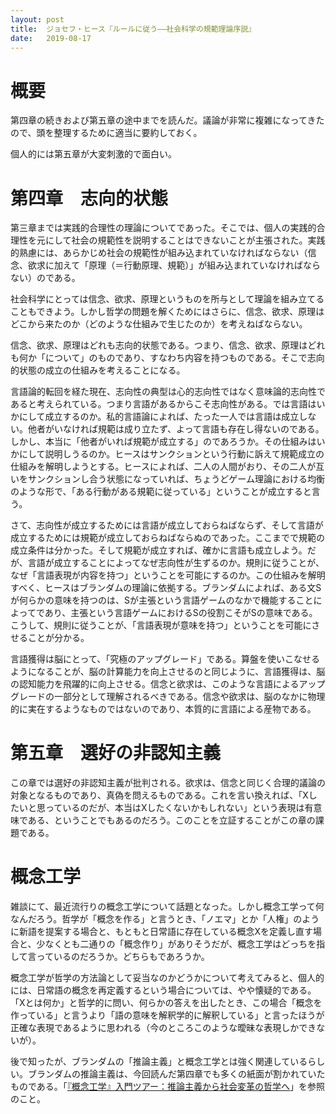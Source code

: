 ```yaml
---
layout: post
title:  ジョセフ・ヒース『ルールに従う――社会科学の規範理論序説』
date:   2019-08-17
---
```


# 概要
第四章の続きおよび第五章の途中までを読んだ。議論が非常に複雑になってきたので、頭を整理するために適当に要約しておく。

個人的には第五章が大変刺激的で面白い。

# 第四章　志向的状態
第三章までは実践的合理性の理論についてであった。そこでは、個人の実践的合理性を元にして社会の規範性を説明することはできないことが主張された。実践的熟慮には、あらかじめ社会の規範性が組み込まれていなければならない（信念、欲求に加えて「原理（＝行動原理、規範）」が組み込まれていなければならない）のである。

社会科学にとっては信念、欲求、原理というものを所与として理論を組み立てることもできよう。しかし哲学の問題を解くためにはさらに、信念、欲求、原理はどこから来たのか（どのような仕組みで生じたのか）を考えねばならない。

信念、欲求、原理はどれも志向的状態である。つまり、信念、欲求、原理はどれも何か「について」のものであり、すなわち内容を持つものである。そこで志向的状態の成立の仕組みを考えることになる。

言語論的転回を経た現在、志向性の典型は心的志向性ではなく意味論的志向性であると考えられている。つまり言語があるからこそ志向性がある。では言語はいかにして成立するのか。私的言語論によれば、たった一人では言語は成立しない。他者がいなければ規範は成り立たず、よって言語も存在し得ないのである。しかし、本当に「他者がいれば規範が成立する」のであろうか。その仕組みはいかにして説明しうるのか。ヒースはサンクションという行動に訴えて規範成立の仕組みを解明しようとする。ヒースによれば、二人の人間がおり、その二人が互いをサンクションし合う状態になっていれば、ちょうどゲーム理論における均衡のような形で、「ある行動がある規範に従っている」ということが成立すると言う。

さて、志向性が成立するためには言語が成立しておらねばならず、そして言語が成立するためには規範が成立しておらねばならぬのであった。ここまでで規範の成立条件は分かった。そして規範が成立すれば、確かに言語も成立しよう。だが、言語が成立することによってなぜ志向性が生ずるのか。規則に従うことが、なぜ「言語表現が内容を持つ」ということを可能にするのか。この仕組みを解明すべく、ヒースはブランダムの理論に依拠する。ブランダムによれば、ある文Sが何らかの意味を持つのは、Sが主張という言語ゲームのなかで機能することによってであり、主張という言語ゲームにおけるSの役割こそがSの意味である。こうして、規則に従うことが、「言語表現が意味を持つ」ということを可能にさせることが分かる。

言語獲得は脳にとって、「究極のアップグレード」である。算盤を使いこなせるようになることが、脳の計算能力を向上させるのと同じように、言語獲得は、脳の認知能力を飛躍的に向上させる。信念と欲求は、このような言語によるアップグレードの一部分として理解されるべきである。信念や欲求は、脳のなかに物理的に実在するようなものではないのであり、本質的に言語による産物である。

# 第五章　選好の非認知主義
この章では選好の非認知主義が批判される。欲求は、信念と同じく合理的議論の対象となるものであり、真偽を問えるものである。これを言い換えれば、「Xしたいと思っているのだが、本当はXしたくないかもしれない」という表現は有意味である、ということでもあるのだろう。このことを立証することがこの章の課題である。

# 概念工学
雑談にて、最近流行りの概念工学について話題となった。しかし概念工学って何なんだろう。哲学が「概念を作る」と言うとき、「ノエマ」とか「人権」のように新語を提案する場合と、もともと日常語に存在している概念Xを定義し直す場合と、少なくとも二通りの「概念作り」がありそうだが、概念工学はどっちを指して言っているのだろうか。どちらもであろうか。

概念工学が哲学の方法論として妥当なのかどうかについて考えてみると、個人的には、日常語の概念を再定義するという場合については、やや懐疑的である。「Xとは何か」と哲学的に問い、何らかの答えを出したとき、この場合「概念を作っている」と言うより「語の意味を解釈学的に解釈している」と言ったほうが正確な表現であるように思われる（今のところこのような曖昧な表現しかできないが）。

後で知ったが、ブランダムの「推論主義」と概念工学とは強く関連しているらしい。ブランダムの推論主義は、今回読んだ第四章でも多くの紙面が割かれていたものである。「[『概念工学』入門ツアー：推論主義から社会変革の哲学へ](http://www.gaccoh.jp/?page_id=11105)」を参照のこと。
